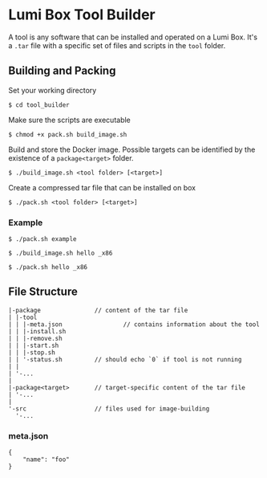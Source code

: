 # Lumi Box Tool Builder

A tool is any software that can be installed and operated on a Lumi Box. It's a `.tar` file with a specific set of files and scripts in the `tool` folder.


## Building and Packing

Set your working directory

	$ cd tool_builder

Make sure the scripts are executable

	$ chmod +x pack.sh build_image.sh

Build and store the Docker image. Possible targets can be identified by the existence of a `package<target>` folder.

	$ ./build_image.sh <tool folder> [<target>]

Create a compressed tar file that can be installed on box

	$ ./pack.sh <tool folder> [<target>]
	
### Example
	
	$ ./pack.sh example

	$ ./build_image.sh hello _x86
	
	$ ./pack.sh hello _x86


## File Structure

	|-package               // content of the tar file
	| |-tool
	| | |-meta.json					// contains information about the tool
	| | |-install.sh
	| | |-remove.sh
	| | |-start.sh
	| | |-stop.sh
	| | '-status.sh         // should echo `0` if tool is not running
	| |
	| '-...
	|
	|-package<target>       // target-specific content of the tar file
	| '-...
	|
	'-src                   // files used for image-building
	  '-...

### meta.json

	{
		"name": "foo"
	}